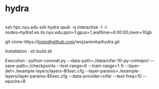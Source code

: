 hydra
=====
<br/>
ssh hpc.nyu.edu
ssh hydra
qsub -q interactive -I -l nodes=hydra1.es.its.nyu.edu:ppn=1:gpus=1,walltime=4:00:00,mem=10gb

git clone https://login@github.com/wojzaremba/hydra.git

Installation : sh build.sh <br/>

Execution : python convnet.py --data-path=./data/cifar-10-py-colmajor/ --save-path=./checkpoints --test-range=6 --train-range=1-5 --layer-def=./example-layers/layers-80sec.cfg --layer-params=./example-layers/layer-params-80sec.cfg --data-provider=cifar --test-freq=10 --epochs=8

